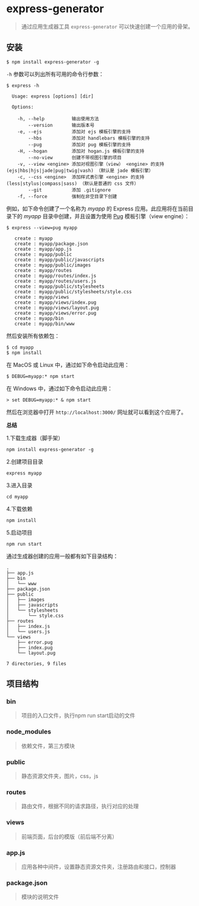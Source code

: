# express-generator

> 通过应用生成器工具 `express-generator` 可以快速创建一个应用的骨架。

## 安装

```
$ npm install express-generator -g
```

`-h` 参数可以列出所有可用的命令行参数：

```
$ express -h

  Usage: express [options] [dir]

  Options:

    -h, --help          输出使用方法
        --version       输出版本号
    -e, --ejs           添加对 ejs 模板引擎的支持
        --hbs           添加对 handlebars 模板引擎的支持
        --pug           添加对 pug 模板引擎的支持
    -H, --hogan         添加对 hogan.js 模板引擎的支持
        --no-view       创建不带视图引擎的项目
    -v, --view <engine> 添加对视图引擎（view） <engine> 的支持 (ejs|hbs|hjs|jade|pug|twig|vash) （默认是 jade 模板引擎）
    -c, --css <engine>  添加样式表引擎 <engine> 的支持 (less|stylus|compass|sass) （默认是普通的 css 文件）
        --git           添加 .gitignore
    -f, --force         强制在非空目录下创建
```

例如，如下命令创建了一个名称为 *myapp* 的 Express 应用。此应用将在当前目录下的 *myapp* 目录中创建，并且设置为使用 [Pug](https://pugjs.org/) 模板引擎（view engine）：

```
$ express --view=pug myapp

   create : myapp
   create : myapp/package.json
   create : myapp/app.js
   create : myapp/public
   create : myapp/public/javascripts
   create : myapp/public/images
   create : myapp/routes
   create : myapp/routes/index.js
   create : myapp/routes/users.js
   create : myapp/public/stylesheets
   create : myapp/public/stylesheets/style.css
   create : myapp/views
   create : myapp/views/index.pug
   create : myapp/views/layout.pug
   create : myapp/views/error.pug
   create : myapp/bin
   create : myapp/bin/www
```

然后安装所有依赖包：

```
$ cd myapp
$ npm install
```

在 MacOS 或 Linux 中，通过如下命令启动此应用：

```
$ DEBUG=myapp:* npm start
```

在 Windows 中，通过如下命令启动此应用：

```
> set DEBUG=myapp:* & npm start
```

然后在浏览器中打开 `http://localhost:3000/` 网址就可以看到这个应用了。

**总结**

1.下载生成器（脚手架）        

```
npm install express-generator -g    
```

2.创建项目目录        

```
express myapp    
```

3.进入目录        

```
cd myapp   
```

4.下载依赖        

```
npm install    
```

5.启动项目        

```
npm run start
```



通过生成器创建的应用一般都有如下目录结构：

```
.
├── app.js
├── bin
│   └── www
├── package.json
├── public
│   ├── images
│   ├── javascripts
│   └── stylesheets
│       └── style.css
├── routes
│   ├── index.js
│   └── users.js
└── views
    ├── error.pug
    ├── index.pug
    └── layout.pug

7 directories, 9 files
```



## 项目结构

### bin 

> 项目的入口文件，执行npm run start启动的文件        

### node_modules   

> 依赖文件，第三方模块        

### public

> 静态资源文件夹，图片，css，js        

### routes

> 路由文件，根据不同的请求路径，执行对应的处理        

### views

>前端页面，后台的模版（前后端不分离）        

### app.js

>应用各种中间件，设置静态资源文件夹，注册路由和接口，控制器        

### package.json

>模块的说明文件